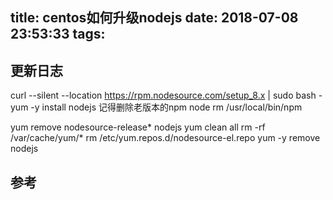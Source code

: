 title: centos如何升级nodejs
date: 2018-07-08 23:53:33
tags:
---

## 更新日志 ##


curl --silent --location https://rpm.nodesource.com/setup_8.x | sudo bash -
yum -y install nodejs
记得删除老版本的npm node
rm /usr/local/bin/npm


yum remove nodesource-release* nodejs
yum clean all
rm -rf /var/cache/yum/*
rm /etc/yum.repos.d/nodesource-el.repo
yum -y remove nodejs


## 参考 ##

